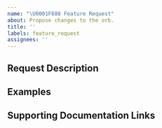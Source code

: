 ```yaml
---
name: "\U0001F680 Feature Request"
about: Propose changes to the orb.
title: ''
labels: feature_request
assignees: ''
---
```


## Request Description

## Examples

## Supporting Documentation Links
